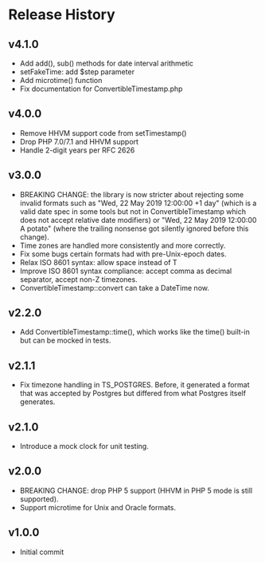 # Release History

## v4.1.0
* Add add(), sub() methods for date interval arithmetic
* setFakeTime: add $step parameter
* Add microtime() function
* Fix documentation for ConvertibleTimestamp.php

## v4.0.0
* Remove HHVM support code from setTimestamp()
* Drop PHP 7.0/7.1 and HHVM support
* Handle 2-digit years per RFC 2626

## v3.0.0
* BREAKING CHANGE: the library is now stricter about rejecting some invalid
  formats such as "Wed, 22 May 2019 12:00:00 +1 day" (which is a valid date
  spec in some tools but not in ConvertibleTimestamp which does not accept
  relative date modifiers) or "Wed, 22 May 2019 12:00:00 A potato" (where
  the trailing nonsense got silently ignored before this change).
* Time zones are handled more consistently and more correctly.
* Fix some bugs certain formats had with pre-Unix-epoch dates.
* Relax ISO 8601 syntax: allow space instead of T
* Improve ISO 8601 syntax compliance: accept comma as decimal separator,
  accept non-Z timezones.
* ConvertibleTimestamp::convert can take a DateTime now.

## v2.2.0
* Add ConvertibleTimestamp::time(), which works like the time() built-in but
  can be mocked in tests.

## v2.1.1
* Fix timezone handling in TS\_POSTGRES. Before, it generated a format that
  was accepted by Postgres but differed from what Postgres itself generates.

## v2.1.0
* Introduce a mock clock for unit testing.

## v2.0.0
* BREAKING CHANGE: drop PHP 5 support (HHVM in PHP 5 mode is still supported).
* Support microtime for Unix and Oracle formats.

## v1.0.0
* Initial commit
